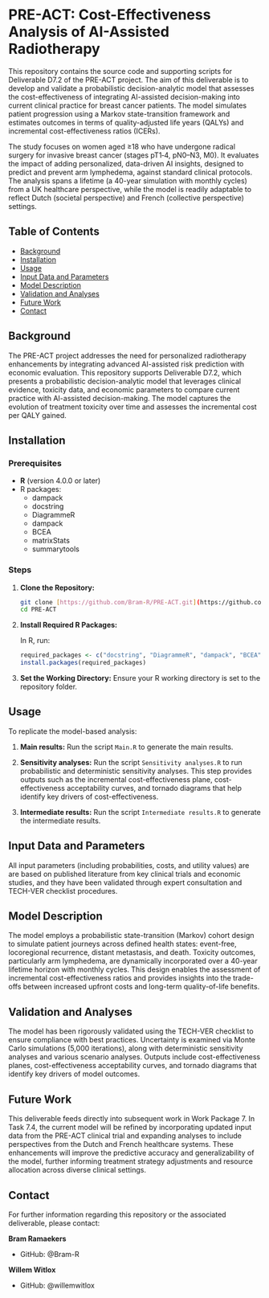 # PRE-ACT: Cost-Effectiveness Analysis of AI-Assisted Radiotherapy

This repository contains the source code and supporting scripts for Deliverable D7.2 of the PRE-ACT project. The aim of this deliverable is to develop and validate a probabilistic decision-analytic model that assesses the cost-effectiveness of integrating AI-assisted decision-making into current clinical practice for breast cancer patients. The model simulates patient progression using a Markov state-transition framework and estimates outcomes in terms of quality-adjusted life years (QALYs) and incremental cost-effectiveness ratios (ICERs).

The study focuses on women aged ≥18 who have undergone radical surgery for invasive breast cancer (stages pT1‐4, pN0–N3, M0). It evaluates the impact of adding personalized, data-driven AI insights, designed to predict and prevent arm lymphedema, against standard clinical protocols. The analysis spans a lifetime (a 40-year simulation with monthly cycles) from a UK healthcare perspective, while the model is readily adaptable to reflect Dutch (societal perspective) and French (collective perspective) settings.

## Table of Contents

- [Background](#background)
- [Installation](#installation)
- [Usage](#usage)
- [Input Data and Parameters](#input-data-and-parameters)
- [Model Description](#model-description)
- [Validation and Analyses](#validation-and-analyses)
- [Future Work](#future-work)
- [Contact](#contact)

## Background

The PRE-ACT project addresses the need for personalized radiotherapy enhancements by integrating advanced AI-assisted risk prediction with economic evaluation. This repository supports Deliverable D7.2, which presents a probabilistic decision-analytic model that leverages clinical evidence, toxicity data, and economic parameters to compare current practice with AI-assisted decision-making. The model captures the evolution of treatment toxicity over time and assesses the incremental cost per QALY gained.

## Installation

### Prerequisites

- **R** (version 4.0.0 or later)
- R packages:
  - dampack
  - docstring
  - DiagrammeR
  - dampack
  - BCEA
  - matrixStats
  - summarytools

### Steps

1.  **Clone the Repository:**
    ```bash
    git clone [https://github.com/Bram-R/PRE-ACT.git](https://github.com/Bram-R/PRE-ACT.git)
    cd PRE-ACT
    ```
2.  **Install Required R Packages:**

    In R, run:
    ```r
    required_packages <- c("docstring", "DiagrammeR", "dampack", "BCEA", "matrixStats", "summarytools")
    install.packages(required_packages)
    ```
3.  **Set the Working Directory:**
    Ensure your R working directory is set to the repository folder.

## Usage

To replicate the model-based analysis:

1.  **Main results:**
    Run the script `Main.R` to generate the main results.

2.  **Sensitivity analyses:**
    Run the script `Sensitivity analyses.R` to run probabilistic and deterministic sensitivity analyses. This step provides outputs such as the incremental cost-effectiveness plane, cost-effectiveness acceptability curves, and tornado diagrams that help identify key drivers of cost-effectiveness.

3.  **Intermediate results:**
    Run the script `Intermediate results.R` to generate the intermediate results.

## Input Data and Parameters

All input parameters (including probabilities, costs, and utility values) are are based on published literature from key clinical trials and economic studies, and they have been validated through expert consultation and TECH-VER checklist procedures.

## Model Description

The model employs a probabilistic state-transition (Markov) cohort design to simulate patient journeys across defined health states: event-free, locoregional recurrence, distant metastasis, and death. Toxicity outcomes, particularly arm lymphedema, are dynamically incorporated over a 40-year lifetime horizon with monthly cycles. This design enables the assessment of incremental cost-effectiveness ratios and provides insights into the trade-offs between increased upfront costs and long-term quality-of-life benefits.

## Validation and Analyses

The model has been rigorously validated using the TECH-VER checklist to ensure compliance with best practices. Uncertainty is examined via Monte Carlo simulations (5,000 iterations), along with deterministic sensitivity analyses and various scenario analyses. Outputs include cost-effectiveness planes, cost-effectiveness acceptability curves, and tornado diagrams that identify key drivers of model outcomes.

## Future Work

This deliverable feeds directly into subsequent work in Work Package 7. In Task 7.4, the current model will be refined by incorporating updated input data from the PRE-ACT clinical trial and expanding analyses to include perspectives from the Dutch and French healthcare systems. These enhancements will improve the predictive accuracy and generalizability of the model, further informing treatment strategy adjustments and resource allocation across diverse clinical settings.

## Contact

For further information regarding this repository or the associated deliverable, please contact:

**Bram Ramaekers**
- GitHub: @Bram-R

**Willem Witlox**
- GitHub: @willemwitlox
